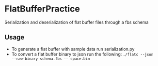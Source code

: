 # FlatBufferPractice
 Serialization and deserialization of flat buffer files through a fbs schema

## Usage
* To generate a flat buffer with sample data run serialization.py
* To convert a flat buffer binary to json run the following: ```./flatc --json --raw-binary schema.fbs -- space.bin```
